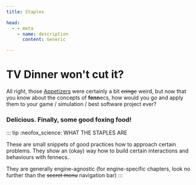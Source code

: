 ```yaml
---
title: Staples

head:
  - - meta
    - name: description
      content: Generic

---
```


# TV Dinner won't cut it?
All right, those [Appetizers](../appetizers/) were certainly a bit ~~cringe~~ weird, but now that you know about the concepts of **fenn**ecs, how would you go and apply them to your game / simulation / best software project ever?

### Delicious. Finally, some good foxing food!

::: tip :neofox_science: WHAT THE STAPLES ARE

These are small snippets of good practices how to approach certain problems. They show an (okay) way how to build certain interactions and behaviours with fennecs.

They are generally engine-agnostic (for engine-specific chapters, look no further than the ~~secret menu~~ navigation bar)
:::


